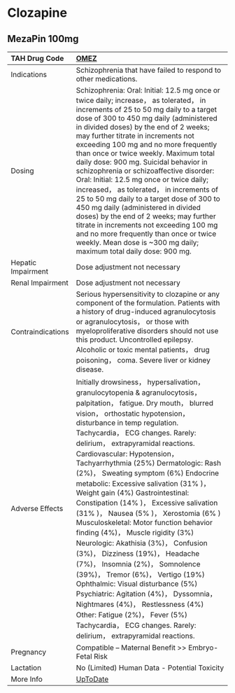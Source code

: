 # Clozapine

## MezaPin 100mg

| TAH Drug Code      | [OMEZ](https://www.tahsda.org.tw/drugs/hissearch.php?drug_code=OMEZ)                                                                                                                                                                                                                                                                                                                                                                                                                                                                                                                                                                                                                                                                                                                                                                                                                                                                                                                                     |
|:-------------------|:---------------------------------------------------------------------------------------------------------------------------------------------------------------------------------------------------------------------------------------------------------------------------------------------------------------------------------------------------------------------------------------------------------------------------------------------------------------------------------------------------------------------------------------------------------------------------------------------------------------------------------------------------------------------------------------------------------------------------------------------------------------------------------------------------------------------------------------------------------------------------------------------------------------------------------------------------------------------------------------------------------|
| Indications        | Schizophrenia that have failed to respond to other medications.                                                                                                                                                                                                                                                                                                                                                                                                                                                                                                                                                                                                                                                                                                                                                                                                                                                                                                                                          |
| Dosing             | Schizophrenia: Oral: Initial: 12.5 mg once or twice daily; increase， as tolerated， in increments of 25 to 50 mg daily to a target dose of 300 to 450 mg daily (administered in divided doses) by the end of 2 weeks; may further titrate in increments not exceeding 100 mg and no more frequently than once or twice weekly. Maximum total daily dose: 900 mg. Suicidal behavior in schizophrenia or schizoaffective disorder: Oral: Initial: 12.5 mg once or twice daily; increased， as tolerated， in increments of 25 to 50 mg daily to a target dose of 300 to 450 mg daily (administered in divided doses) by the end of 2 weeks; may further titrate in increments not exceeding 100 mg and no more frequently than once or twice weekly. Mean dose is ~300 mg daily; maximum total daily dose: 900 mg.                                                                                                                                                                                        |
| Hepatic Impairment | Dose adjustment not necessary                                                                                                                                                                                                                                                                                                                                                                                                                                                                                                                                                                                                                                                                                                                                                                                                                                                                                                                                                                            |
| Renal Impairment   | Dose adjustment not necessary                                                                                                                                                                                                                                                                                                                                                                                                                                                                                                                                                                                                                                                                                                                                                                                                                                                                                                                                                                            |
| Contraindications  | Serious hypersensitivity to clozapine or any component of the formulation. Patients with a history of drug-induced agranulocytosis or agranulocytosis， or those with myeloproliferative disorders should not use this product. Uncontrolled epilepsy. Alcoholic or toxic mental patients， drug poisoning， coma. Severe liver or kidney disease.                                                                                                                                                                                                                                                                                                                                                                                                                                                                                                                                                                                                                                                       |
| Adverse Effects    | Initially drowsiness， hypersalivation， granulocytopenia & agranulocytosis， palpitation， fatigue. Dry mouth， blurred vision， orthostatic hypotension， disturbance in temp regulation. Tachycardia， ECG changes. Rarely: delirium， extrapyramidal reactions. Cardiovascular: Hypotension， Tachyarrhythmia (25%) Dermatologic: Rash (2%)， Sweating symptom (6%) Endocrine metabolic: Excessive salivation (31% )， Weight gain (4%) Gastrointestinal: Constipation (14% )， Excessive salivation (31% )， Nausea (5% )， Xerostomia (6% ) Musculoskeletal: Motor function behavior finding (4%)， Muscle rigidity (3%) Neurologic: Akathisia (3%)， Confusion (3%)， Dizziness (19%)， Headache (7%)， Insomnia (2%)， Somnolence (39%)， Tremor (6%)， Vertigo (19%) Ophthalmic: Visual disturbance (5%) Psychiatric: Agitation (4%)， Dyssomnia， Nightmares (4%)， Restlessness (4%) Other: Fatigue (2%)， Fever (5%) Tachycardia， ECG changes. Rarely: delirium， extrapyramidal reactions. |
| Pregnancy          | Compatible – Maternal Benefit >> Embryo-Fetal Risk                                                                                                                                                                                                                                                                                                                                                                                                                                                                                                                                                                                                                                                                                                                                                                                                                                                                                                                                                       |
| Lactation          | No (Limited) Human Data - Potential Toxicity                                                                                                                                                                                                                                                                                                                                                                                                                                                                                                                                                                                                                                                                                                                                                                                                                                                                                                                                                             |
| More Info          | [UpToDate](https://www.uptodate.com/contents/clozapine-drug-information)                                                                                                                                                                                                                                                                                                                                                                                                                                                                                                                                                                                                                                                                                                                                                                                                                                                                                                                                 |


